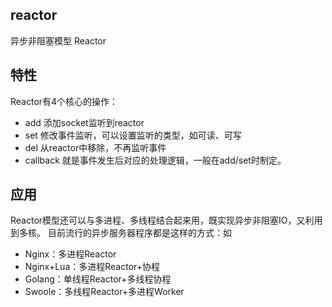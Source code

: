 ## reactor

异步非阻塞模型 Reactor

## 特性
Reactor有4个核心的操作：
* add 添加socket监听到reactor
* set 修改事件监听，可以设置监听的类型，如可读、可写
* del 从reactor中移除，不再监听事件
* callback 就是事件发生后对应的处理逻辑，一般在add/set时制定。

## 应用
Reactor模型还可以与多进程、多线程结合起来用，既实现异步非阻塞IO，又利用到多核。
目前流行的异步服务器程序都是这样的方式：如
* Nginx：多进程Reactor
* Nginx+Lua：多进程Reactor+协程
* Golang：单线程Reactor+多线程协程
* Swoole：多线程Reactor+多进程Worker 